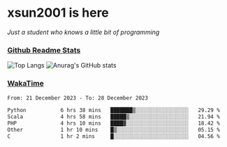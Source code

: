 # xsun2001 is here

*Just a student who knows a little bit of programming*

### [Github Readme Stats](https://github.com/anuraghazra/github-readme-stats)

![Top Langs](https://github-readme-stats.vercel.app/api/top-langs/?username=xsun2001&layout=compact&theme=radical) ![Anurag's GitHub stats](https://github-readme-stats.vercel.app/api?username=xsun2001&show_icons=true&theme=radical)

### [WakaTime](https://wakatime.com)

<!--START_SECTION:waka-->

```txt
From: 21 December 2023 - To: 28 December 2023

Python           6 hrs 38 mins   ███████▒░░░░░░░░░░░░░░░░░   29.29 %
Scala            4 hrs 58 mins   █████▒░░░░░░░░░░░░░░░░░░░   21.94 %
PHP              4 hrs 10 mins   ████▓░░░░░░░░░░░░░░░░░░░░   18.42 %
Other            1 hr 10 mins    █▒░░░░░░░░░░░░░░░░░░░░░░░   05.15 %
C                1 hr 2 mins     █░░░░░░░░░░░░░░░░░░░░░░░░   04.56 %
```

<!--END_SECTION:waka-->
